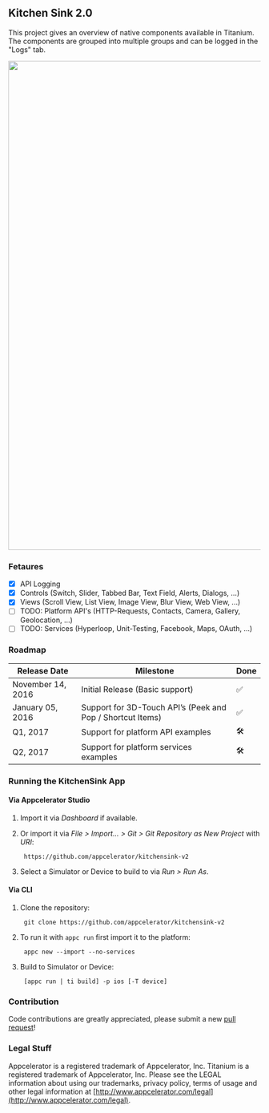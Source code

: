 ## Kitchen Sink 2.0

This project gives an overview of native components available 
in Titanium. The components are grouped into multiple groups
and can be logged in the "Logs" tab.

<img width="976" src="https://abload.de/img/kitchensink-overview1duxu.png">

### Fetaures
- [x] API Logging
- [x] Controls (Switch, Slider, Tabbed Bar, Text Field, Alerts, Dialogs, ...)
- [x] Views (Scroll View, List View, Image View, Blur View, Web View, ...)
- [ ] TODO: Platform API's (HTTP-Requests, Contacts, Camera, Gallery, Geolocation, ...)
- [ ] TODO: Services (Hyperloop, Unit-Testing, Facebook, Maps, OAuth, ...)

### Roadmap

| Release Date | Milestone | Done |
|--------------|-----------| ----|
| November 14, 2016 | Initial Release (Basic support) | ✅ |
| January 05, 2016 | Support for 3D-Touch API’s (Peek and Pop / Shortcut Items) | ✅ |
| Q1, 2017 | Support for platform API examples | 🛠 |
| Q2, 2017 | Support for platform services examples | 🛠 |

### Running the KitchenSink App

#### Via Appcelerator Studio

1. Import it via *Dashboard* if available.
2. Or import it via *File > Import... > Git > Git Repository as New Project* with *URI*:

		https://github.com/appcelerator/kitchensink-v2

3. Select a Simulator or Device to build to via *Run > Run As*.

#### Via CLI

1. Clone the repository:

		git clone https://github.com/appcelerator/kitchensink-v2

2. To run it with `appc run` first import it to the platform:

		appc new --import --no-services

3. Build to Simulator or Device:

		[appc run | ti build] -p ios [-T device]

### Contribution

Code contributions are greatly appreciated, please submit a new [pull request](https://github.com/appcelerator/kitchensink-v2/pull/new/master)!

### Legal Stuff

Appcelerator is a registered trademark of Appcelerator, Inc. Titanium is
a registered trademark of Appcelerator, Inc.  Please see the LEGAL information about using our trademarks,
privacy policy, terms of usage and other legal information at [http://www.appcelerator.com/legal](http://www.appcelerator.com/legal).
